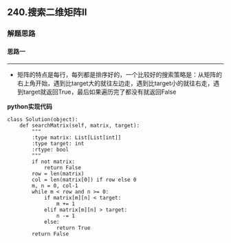 ## 240.搜索二维矩阵II
### 解题思路
#### 思路一
****
- 矩阵的特点是每行，每列都是排序好的，一个比较好的搜索策略是：从矩阵的右上角开始，遇到比target大的就往左边走，遇到比target小的就往右走，遇到target就返回True，最后如果遍历完了都没有就返回False

**python实现代码**
```
class Solution(object):
    def searchMatrix(self, matrix, target):
        """
        :type matrix: List[List[int]]
        :type target: int
        :rtype: bool
        """
        if not matrix:
            return False
        row = len(matrix)
        col = len(matrix[0]) if row else 0 
        m, n = 0, col-1
        while m < row and n >= 0:
            if matrix[m][n] < target:
                m += 1
            elif matrix[m][n] > target:
                n -= 1
            else:
                return True
        return False

```

